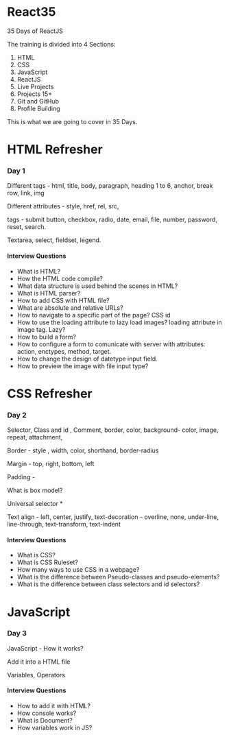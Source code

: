 # React35
35 Days of ReactJS

The training is divided into 4 Sections:

1. HTML
2. CSS
3. JavaScript
4. ReactJS
5. Live Projects 
6. Projects 15+
7. Git and GitHub
8. Profile Building

This is what we are going to cover in 35 Days.

# HTML Refresher

### Day 1 


Different tags - html, title, body, paragraph, heading 1 to 6, anchor, break row, link, img

Different attributes - style, href, rel, src,

tags - submit button, checkbox, radio, date, email, file, number, password, reset, search.

Textarea, select, fieldset, legend.

#### Interview Questions
- What is HTML?
- How the HTML code compile?
- What data structure is used behind the scenes in HTML?
- What is HTML parser?
- How to add CSS with HTML file?
- What are absolute and relative URLs?
- How to navigate to a specific part of the page? CSS id
- How to use the loading attribute to lazy load images? loading attribute in image tag. Lazy?
- How to build a form? 
- How to configure a form to comunicate with server with attributes: action, enctypes, method, target.
- How to change the design of datetype input field.
- How to preview the image with file input type?


# CSS Refresher

### Day 2

Selector, Class and id , Comment, border, color, background- color, image, repeat, attachment,

Border - style , width, color, shorthand, border-radius

Margin - top, right, bottom, left

Padding -

What is box model?

Universal selector *

Text align - left, center, justify, text-decoration - overline, none, under-line, line-through, text-transform, text-indent

#### Interview Questions

- What is CSS?
- What is CSS Ruleset?
- How many ways to use CSS in a webpage?
- What is the difference between Pseudo-classes and pseudo-elements?
- What is the difference between class selectors and id selectors?


# JavaScript

### Day 3

JavaScript - How it works?

Add it into a HTML file

Variables, Operators

#### Interview Questions

- How to add it with HTML?
- How console works?
- What is Document?
- How variables work in JS?


